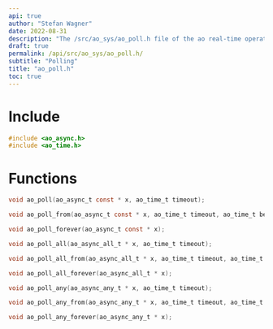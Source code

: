 ```yaml
---
api: true
author: "Stefan Wagner"
date: 2022-08-31
description: "The /src/ao_sys/ao_poll.h file of the ao real-time operating system."
draft: true
permalink: /api/src/ao_sys/ao_poll.h/
subtitle: "Polling"
title: "ao_poll.h"
toc: true
---
```


# Include

```c
#include <ao_async.h>
#include <ao_time.h>
```

# Functions

```c
void ao_poll(ao_async_t const * x, ao_time_t timeout);
```

```c
void ao_poll_from(ao_async_t const * x, ao_time_t timeout, ao_time_t beginning);
```

```c
void ao_poll_forever(ao_async_t const * x);
```

```c
void ao_poll_all(ao_async_all_t * x, ao_time_t timeout);
```

```c
void ao_poll_all_from(ao_async_all_t * x, ao_time_t timeout, ao_time_t beginning);
```

```c
void ao_poll_all_forever(ao_async_all_t * x);
```

```c
void ao_poll_any(ao_async_any_t * x, ao_time_t timeout);
```

```c
void ao_poll_any_from(ao_async_any_t * x, ao_time_t timeout, ao_time_t beginning);
```

```c
void ao_poll_any_forever(ao_async_any_t * x);
```
